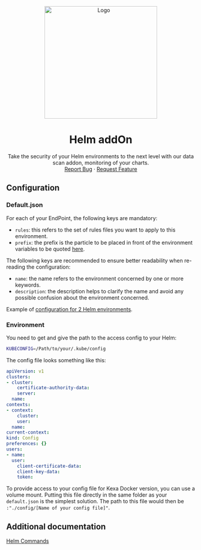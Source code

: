 <div align="center">
    <a href="https://www.kexa.io/addOn/helm">
        <img src="../../images/helm-logo.svg" alt="Logo" width="300">
    </a>

# Helm addOn

  <p align="center">
    Take the security of your Helm environments to the next level with our data scan addon, monitoring of your charts.
    <br />
    <a href="https://github.com/kexa-io/Kexa/issues">Report Bug</a>
    ·
    <a href="https://github.com/kexa-io/Kexa/issues">Request Feature</a>
  </p>
</div>

## Configuration

### Default.json

For each of your EndPoint, the following keys are mandatory:

- `rules`: this refers to the set of rules files you want to apply to this environment.
- `prefix`: the prefix is the particle to be placed in front of the environment variables to be quoted [here](#environment).

The following keys are recommended to ensure better readability when re-reading the configuration:

- `name`: the name refers to the environment concerned by one or more keywords.
- `description`: the description helps to clarify the name and avoid any possible confusion about the environment concerned.

Example of [configuration for 2 Helm environments](../../config/demo/helm.default.json).

### Environment

You need to get and give the path to the access config to your Helm:

```bash
KUBECONFIG=/Path/to/your/.kube/config
```

The config file looks something like this:

```yaml
apiVersion: v1
clusters:
- cluster:
    certificate-authority-data: 
    server: 
  name: 
contexts:
- context:
    cluster: 
    user: 
  name: 
current-context: 
kind: Config
preferences: {}
users:
- name: 
  user:
    client-certificate-data: 
    client-key-data: 
    token: 
```

To provide access to your config file for Kexa Docker version, you can use a volume mount. Putting this file directly in the same folder as your `default.json` is the simplest solution. The path to this file would then be `:"./config/[Name of your config file]"`.

## Additional documentation

[Helm Commands](https://helm.sh/docs/helm/helm_get/)
